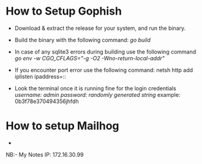 # How to Setup Gophish
- Download & extract the release for your system, and run the binary.
- Build the binary with the following command:  *go build*
- In case of any sqlite3 errors during building use the following command *go env -w CGO_CFLAGS="-g -O2 -Wno-return-local-addr"* 
- If you encounter port error use the following command:
    netsh http add iplisten ipaddress=::

- Look the terminal once it is running fine for the login credentials
    *username: admin*
    *password: randomly generated string* example: 0b3f78e370494356jhfdh


# How to setup Mailhog
- 

NB:- My Notes
IP: 172.16.30.99
